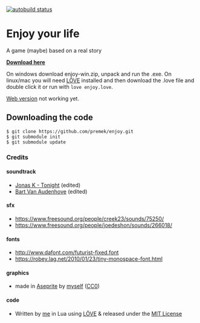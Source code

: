 [![autobuild status](https://travis-ci.org/premek/enjoy.svg)](https://travis-ci.org/premek/enjoy)

# Enjoy your life
A game (maybe) based on a real story


**[Download here](../../releases)**

On windows download enjoy-win.zip, unpack and run the .exe. On linux/mac you will need [LÖVE](https://love2d.org/) installed and then download the .love file and double click it or run with `love enjoy.love`.

[Web version](http://premek.github.io/enjoy/) not working yet.

## Downloading the code
```
$ git clone https://github.com/premek/enjoy.git
$ git submodule init
$ git submodule update
```

### Credits

#### soundtrack
 - [Jonas K - Tonight](https://soundcloud.com/jonask1988/jonas-k-tonight) (edited)
 - [Bart Van Audenhove](https://soundcloud.com/tarbolovanolo/song-002-lullaby-loop-free-download-cc-by) (edited)

#### sfx
- https://www.freesound.org/people/creek23/sounds/75250/
- https://www.freesound.org/people/joedeshon/sounds/266018/

#### fonts
- http://www.dafont.com/futurist-fixed.font
- https://robey.lag.net/2010/01/23/tiny-monospace-font.html

#### graphics
- made in [Aseprite](http://www.aseprite.org/) by [myself](https://twitter.com/Premek_V) ([CC0](https://creativecommons.org/publicdomain/zero/1.0/))

#### code
- Written by [me](https://twitter.com/Premek_V) in Lua using [LÖVE](https://love2d.org/) & released under the [MIT License](https://opensource.org/licenses/MIT)
